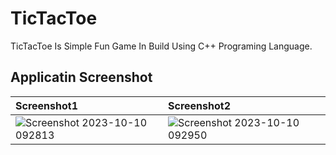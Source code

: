 # TicTacToe
TicTacToe Is Simple Fun Game In Build Using C++ Programing Language. 

## Applicatin Screenshot

| Screenshot1 | Screenshot2     |                |
| :-------- | :------- | :------------------------- |
| ![Screenshot 2023-10-10 092813](https://github.com/DevCode88/TicTacToe/assets/136985202/d3f6f367-6665-4061-ba95-3cd803b3f3db) | ![Screenshot 2023-10-10 092950](https://github.com/DevCode88/TicTacToe/assets/136985202/e1d0051d-92d1-491f-89c6-4f6939af7fab) |  |

